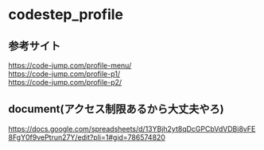 # codestep_profile

## 参考サイト
https://code-jump.com/profile-menu/
<br />https://code-jump.com/profile-p1/
<br />https://code-jump.com/profile-p2/

## document(アクセス制限あるから大丈夫やろ)
https://docs.google.com/spreadsheets/d/13YBjh2yt8qDcGPCbVdVDBi8vFE8FgY0f9vePtrun27Y/edit?pli=1#gid=786574820